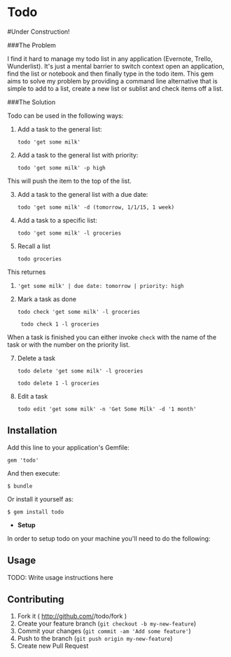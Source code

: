 # Todo

#Under Construction!

###The Problem

I find it hard to manage my todo list in any application (Evernote, Trello, Wunderlist).  It's just a mental barrier to switch context open an application, find the list or notebook and then finally type in the todo item.  This gem aims to solve my problem by providing a command line alternative that is simple to add to a list, create a new list or sublist and check items off a list.

###The Solution
	
Todo can be used in the following ways:

1. Add a task to the general list:
	
	`todo 'get some milk'`

2. Add a task to the general list with priority:

   `todo 'get some milk' -p high`

This will push the item to the top of the list.

3. Add a task to the general list with a due date:

   `todo 'get some milk' -d (tomorrow, 1/1/15, 1 week)`

4. Add a task to a specific list:

  	`todo 'get some milk' -l groceries`

5. Recall a list

	  `todo groceries`

This returnes

   1. `'get some milk' | due date: tomorrow | priority: high`

6. Mark a task as done

	 `todo check 'get some milk' -l groceries`
 
	 ` todo check 1 -l groceries`

When a task is finished you can either invoke `check` with the name of the task or with the number on the priority list.

7. Delete a task

	`todo delete 'get some milk' -l groceries`
  	
  	`todo delete 1 -l groceries`

8. Edit a task

 	 `todo edit 'get some milk' -n 'Get Some Milk' -d '1 month'`

## Installation

Add this line to your application's Gemfile:

    gem 'todo'

And then execute:

    $ bundle

Or install it yourself as:

    $ gem install todo

- **Setup**

In order to setup todo on your machine you'll need to do the following:

## Usage

TODO: Write usage instructions here

## Contributing

1. Fork it ( http://github.com/<my-github-username>/todo/fork )
2. Create your feature branch (`git checkout -b my-new-feature`)
3. Commit your changes (`git commit -am 'Add some feature'`)
4. Push to the branch (`git push origin my-new-feature`)
5. Create new Pull Request
